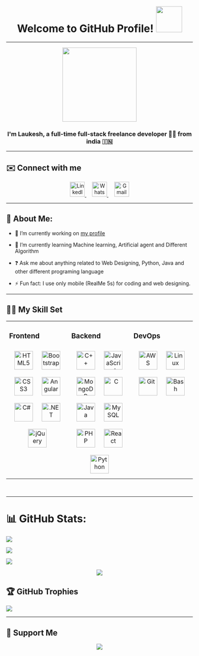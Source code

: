 <h1 align="center">
  Welcome to GitHub Profile!
  <img src="https://i.pinimg.com/originals/d3/be/99/d3be992110862dec1ccf762bca93698c.gif" width="70px"/>
</h1>


---


<div id="header" align="center">
  <img src="https://cdn.dribbble.com/users/2498684/screenshots/10610156/media/61c8b1809d33f4d001172ef6b1e4af49.gif" width="200" height="200"/>
</div>


### <div align="center">I'm Laukesh, a full-time full-stack freelance developer 👨‍💻 from india 🇮🇳</div> 

---


## ✉️ Connect with me

<div id="badges" align="center">
  <a href="https://www.linkedin.com/in/laukesh-vishwakarma-93ba01246/">
    <img src="https://cdn-icons-png.flaticon.com/512/174/174857.png" width="40" height="40" alt="LinkedIn Badge"/>
  </a> &nbsp;&nbsp;&nbsp;
  <a href="https://wa.me/918879810749">
    <img src="https://cdn-icons-png.flaticon.com/512/174/174879.png" width="40" height="40" alt="Whatsup Badge"/>
  </a>&nbsp;&nbsp;&nbsp;
  <a href="mailto:laukeshvishwakarma420@gmail.com">
    <img src="https://cdn-icons-png.flaticon.com/512/732/732200.png" width="40" height="40" alt="Gmail Badge"/>
  </a>
</div>



---



##  :shushing_face: About Me:

- 🔭 I’m currently working on [my profile](https://github.com/Laukesh9833)  
  

- 🌱 I’m currently learning Machine learning, Artificial agent and Different Algorithm   
  

- ❓ Ask me about anything related to Web Designing, Python, Java and other different programing language  
  

- ⚡ Fun fact: I use only mobile (RealMe 5s) for coding and web designing.  
  


---

## 👨‍💻 My Skill Set  
<table><tr><td valign="top" width="33%">



### Frontend  
<div align="center">  
<a href="https://en.wikipedia.org/wiki/HTML5" target="_blank"><img style="margin: 10px" src="https://profilinator.rishav.dev/skills-assets/html5-original-wordmark.svg" alt="HTML5" height="50" /></a>  
<a href="https://getbootstrap.com/docs/3.4/javascript/" target="_blank"><img style="margin: 10px" src="https://profilinator.rishav.dev/skills-assets/bootstrap-plain.svg" alt="Bootstrap" height="50" /></a>  
<a href="https://www.w3schools.com/css/" target="_blank"><img style="margin: 10px" src="https://profilinator.rishav.dev/skills-assets/css3-original-wordmark.svg" alt="CSS3" height="50" /></a>  
<a href="https://angular.io/" target="_blank"><img style="margin: 10px" src="https://profilinator.rishav.dev/skills-assets/angularjs-original.svg" alt="Angular" height="50" /></a>  
<a href="https://docs.microsoft.com/en-us/dotnet/csharp/" target="_blank"><img style="margin: 10px" src="https://profilinator.rishav.dev/skills-assets/csharp-original.svg" alt="C#" height="50" /></a>  
<a href="https://dotnet.microsoft.com/download/dotnet-framework" target="_blank"><img style="margin: 10px" src="https://profilinator.rishav.dev/skills-assets/dot-net-original-wordmark.svg" alt=".NET" height="50" /></a>  
<a href="https://jquery.com/" target="_blank"><img style="margin: 10px" src="https://profilinator.rishav.dev/skills-assets/jquery.png" alt="jQuery" height="50" /></a>  
</div>

</td><td valign="top" width="33%">



### Backend  
<div align="center">  
<a href="https://www.cplusplus.com/" target="_blank"><img style="margin: 10px" src="https://profilinator.rishav.dev/skills-assets/cplusplus-original.svg" alt="C++" height="50" /></a>  
<a href="https://www.javascript.com/" target="_blank"><img style="margin: 10px" src="https://profilinator.rishav.dev/skills-assets/javascript-original.svg" alt="JavaScript" height="50" /></a>  
<a href="https://www.mongodb.com/" target="_blank"><img style="margin: 10px" src="https://profilinator.rishav.dev/skills-assets/mongodb-original-wordmark.svg" alt="MongoDB" height="50" /></a>  
<a href="https://www.cprogramming.com/" target="_blank"><img style="margin: 10px" src="https://profilinator.rishav.dev/skills-assets/c-original.svg" alt="C" height="50" /></a>  
<a href="https://www.java.com/" target="_blank"><img style="margin: 10px" src="https://profilinator.rishav.dev/skills-assets/java-original-wordmark.svg" alt="Java" height="50" /></a>  
<a href="https://www.mysql.com/" target="_blank"><img style="margin: 10px" src="https://profilinator.rishav.dev/skills-assets/mysql-original-wordmark.svg" alt="MySQL" height="50" /></a>  
<a href="https://www.php.net/" target="_blank"><img style="margin: 10px" src="https://profilinator.rishav.dev/skills-assets/php-original.svg" alt="PHP" height="50" /></a>  
<a href="https://reactjs.org/" target="_blank"><img style="margin: 10px" src="https://profilinator.rishav.dev/skills-assets/react-original-wordmark.svg" alt="React" height="50" /></a>  
<a href="https://www.python.org/" target="_blank"><img style="margin: 10px" src="https://profilinator.rishav.dev/skills-assets/python-original.svg" alt="Python" height="50" /></a>  
</div>

</td><td valign="top" width="33%">



### DevOps  
<div align="center">  
<a href="https://angularjs.org/" target="_blank"><img style="margin: 10px" src="https://profilinator.rishav.dev/skills-assets/amazonwebservices-original-wordmark.svg" alt="AWS" height="50" /></a>  
<a href="https://www.linux.org/" target="_blank"><img style="margin: 10px" src="https://profilinator.rishav.dev/skills-assets/linux-original.svg" alt="Linux" height="50" /></a>  
<a href="https://github.com/" target="_blank"><img style="margin: 10px" src="https://profilinator.rishav.dev/skills-assets/git-scm-icon.svg" alt="Git" height="50" /></a>  
<a href="https://www.gnu.org/software/bash/" target="_blank"><img style="margin: 10px" src="https://profilinator.rishav.dev/skills-assets/gnu_bash-icon.svg" alt="Bash" height="50" /></a>  
</div>

</td></tr></table>  

<br/>  


---





# 📊 GitHub Stats:

![](https://github-readme-stats.vercel.app/api?username=Laukesh9833&theme=nightowl&hide_border=false&include_all_commits=true&count_private=true)<br/>

![](https://github-readme-streak-stats.herokuapp.com/?user=Laukesh9833&theme=nightowl&hide_border=false)<br/>

![](https://github-readme-stats.vercel.app/api/top-langs/?username=Laukesh9833&theme=nightowl&hide_border=false&include_all_commits=true&count_private=true&layout=compact)

<div align="center">
<img src="https://komarev.com/ghpvc/?username=Laukesh9833&&style=flat-square" align="center" />
</div>

## 🏆 GitHub Trophies

![](https://github-profile-trophy.vercel.app/?username=Laukesh9833&theme=radical&no-frame=false&no-bg=false&margin-w=4)


---


##  🤝 Support Me


<div align="center">
            <a href="https://www.buymeacoffee.com/https://www.buymeacoffee.com/laukesh9833" target="_blank" style="display: inline-block;">
                <img
                    src="https://img.shields.io/badge/Donate-Buy%20Me%20A%20Coffee-orange.svg?style=flat-square&logo=buymeacoffee" 
                    align="center"
                />
            </a></div>
<br />


